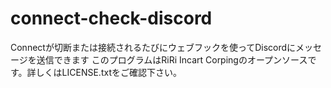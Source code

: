 # connect-check-discord
Connectが切断または接続されるたびにウェブフックを使ってDiscordにメッセージを送信できます
このプログラムはRiRi Incart Corpingのオープンソースです。詳しくはLICENSE.txtをご確認下さい。
